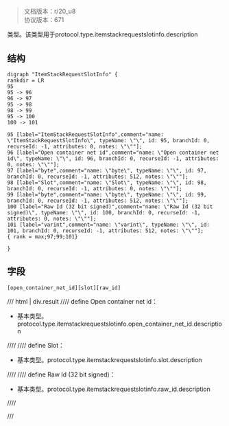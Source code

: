 # <!-- md:samp ItemStackRequestSlotInfo -->

> 文档版本：r/20_u8<br/>协议版本：671

<!-- md:samp ItemStackRequestSlotInfo -->类型。该类型用于protocol.type.itemstackrequestslotinfo.description

## 结构

```viz
digraph "ItemStackRequestSlotInfo" {
rankdir = LR
95
95 -> 96
96 -> 97
95 -> 98
98 -> 99
95 -> 100
100 -> 101

95 [label="ItemStackRequestSlotInfo",comment="name: \"ItemStackRequestSlotInfo\", typeName: \"\", id: 95, branchId: 0, recurseId: -1, attributes: 0, notes: \"\""];
96 [label="Open container net id",comment="name: \"Open container net id\", typeName: \"\", id: 96, branchId: 0, recurseId: -1, attributes: 0, notes: \"\""];
97 [label="byte",comment="name: \"byte\", typeName: \"\", id: 97, branchId: 0, recurseId: -1, attributes: 512, notes: \"\""];
98 [label="Slot",comment="name: \"Slot\", typeName: \"\", id: 98, branchId: 0, recurseId: -1, attributes: 0, notes: \"\""];
99 [label="byte",comment="name: \"byte\", typeName: \"\", id: 99, branchId: 0, recurseId: -1, attributes: 512, notes: \"\""];
100 [label="Raw Id (32 bit signed)",comment="name: \"Raw Id (32 bit signed)\", typeName: \"\", id: 100, branchId: 0, recurseId: -1, attributes: 0, notes: \"\""];
101 [label="varint",comment="name: \"varint\", typeName: \"\", id: 101, branchId: 0, recurseId: -1, attributes: 512, notes: \"\""];
{ rank = max;97;99;101}

}

```

## 字段

```title='ItemStackRequestSlotInfo'
[open_container_net_id][slot][raw_id]
```

/// html | div.result
//// define
Open container net id：<!-- md:samp byte -->

- 基本类型。protocol.type.itemstackrequestslotinfo.open_container_net_id.description


////
//// define
Slot：<!-- md:samp byte -->

- 基本类型。protocol.type.itemstackrequestslotinfo.slot.description


////
//// define
Raw Id (32 bit signed)：<!-- md:samp varint -->

- 基本类型。protocol.type.itemstackrequestslotinfo.raw_id.description


////

///

